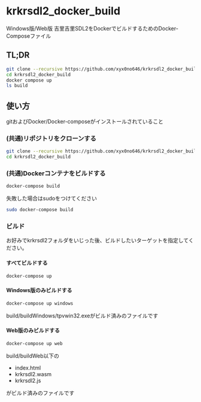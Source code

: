 # krkrsdl2_docker_build
Windows版/Web版 吉里吉里SDL2をDockerでビルドするためのDocker-Composeファイル

## TL;DR

```bash
git clone --recursive https://github.com/xyx0no646/krkrsdl2_docker_build.git
cd krkrsdl2_docker_build
docker compose up
ls build
```

## 使い方

gitおよびDocker/Docker-composeがインストールされていること

### (共通)リポジトリをクローンする

```bash
git clone --recursive https://github.com/xyx0no646/krkrsdl2_docker_build.git
cd krkrsdl2_docker_build
```

### (共通)Dockerコンテナをビルドする
```bash
docker-compose build
```

失敗した場合はsudoをつけてください

```bash
sudo docker-compose build
```

### ビルド
お好みでkrkrsdl2フォルダをいじった後、ビルドしたいターゲットを指定してください。

#### すべてビルドする

```bash
docker-compose up
```
#### Windows版のみビルドする

```bash
docker-compose up windows
```

build/buildWindows/tpvwin32.exeがビルド済みのファイルです

#### Web版のみビルドする

```bash
docker-compose up web
```

build/buildWeb以下の

- index.html
- krkrsdl2.wasm
- krkrsdl2.js

がビルド済みのファイルです
